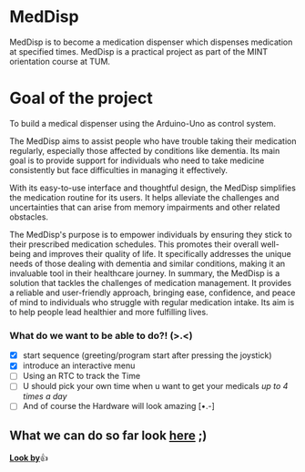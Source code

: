 # MedDisp
MedDisp is to become a medication dispenser which dispenses medication at specified times.
MedDisp is a practical project as part of the MINT orientation course at TUM.

# Goal of the project
To build a medical dispenser using the Arduino-Uno as control system.

The MedDisp aims to assist people who have trouble taking their medication regularly, especially those affected by conditions like dementia.
Its main goal is to provide support for individuals who need to take medicine consistently but face difficulties in managing it effectively.

With its easy-to-use interface and thoughtful design, the MedDisp simplifies the medication routine for its users.
It helps alleviate the challenges and uncertainties that can arise from memory impairments and other related obstacles.

The MedDisp's purpose is to empower individuals by ensuring they stick to their prescribed medication schedules.
This promotes their overall well-being and improves their quality of life. 
It specifically addresses the unique needs of those dealing with dementia and similar conditions, making it an invaluable tool in their healthcare journey.
In summary, the MedDisp is a solution that tackles the challenges of medication management.
It provides a reliable and user-friendly approach, bringing ease, confidence, and peace of mind to individuals who struggle with regular medication intake.
Its aim is to help people lead healthier and more fulfilling lives.

### What do we want to be able to do?! (>.<)
- [x] start sequence (greeting/program start after pressing the joystick)
- [x] introduce an interactive menu
- [ ] Using an RTC to track the Time
- [ ] U should pick your own time when u want to get your medicals _up to 4 times a day_
- [ ] And of course the Hardware will look amazing [•.-]

## What we can do so far look [here](https://github.com/moritzgladigau/MedDisp/releases) ;)

**[Look by](https://github.com/moritzgladigau/MedDisp)**:+1:


